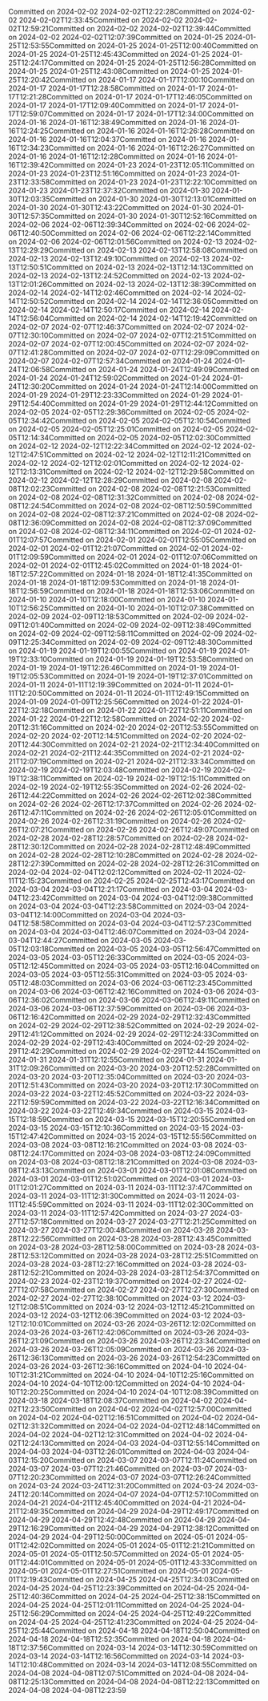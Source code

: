 Committed on 2024-02-02 2024-02-02T12:22:28Committed on 2024-02-02 2024-02-02T12:33:45Committed on 2024-02-02 2024-02-02T12:59:21Committed on 2024-02-02 2024-02-02T12:39:44Committed on 2024-02-02 2024-02-02T12:07:39Committed on 2024-01-25 2024-01-25T12:53:55Committed on 2024-01-25 2024-01-25T12:00:40Committed on 2024-01-25 2024-01-25T12:45:43Committed on 2024-01-25 2024-01-25T12:24:17Committed on 2024-01-25 2024-01-25T12:56:28Committed on 2024-01-25 2024-01-25T12:43:08Committed on 2024-01-25 2024-01-25T12:20:42Committed on 2024-01-17 2024-01-17T12:00:10Committed on 2024-01-17 2024-01-17T12:28:58Committed on 2024-01-17 2024-01-17T12:21:28Committed on 2024-01-17 2024-01-17T12:46:05Committed on 2024-01-17 2024-01-17T12:09:40Committed on 2024-01-17 2024-01-17T12:59:07Committed on 2024-01-17 2024-01-17T12:34:00Committed on 2024-01-16 2024-01-16T12:38:49Committed on 2024-01-16 2024-01-16T12:24:25Committed on 2024-01-16 2024-01-16T12:26:28Committed on 2024-01-16 2024-01-16T12:04:37Committed on 2024-01-16 2024-01-16T12:34:23Committed on 2024-01-16 2024-01-16T12:26:27Committed on 2024-01-16 2024-01-16T12:12:28Committed on 2024-01-16 2024-01-16T12:39:42Committed on 2024-01-23 2024-01-23T12:05:11Committed on 2024-01-23 2024-01-23T12:51:16Committed on 2024-01-23 2024-01-23T12:33:58Committed on 2024-01-23 2024-01-23T12:22:10Committed on 2024-01-23 2024-01-23T12:37:32Committed on 2024-01-30 2024-01-30T12:03:35Committed on 2024-01-30 2024-01-30T12:13:01Committed on 2024-01-30 2024-01-30T12:43:22Committed on 2024-01-30 2024-01-30T12:57:35Committed on 2024-01-30 2024-01-30T12:52:16Committed on 2024-02-06 2024-02-06T12:39:34Committed on 2024-02-06 2024-02-06T12:40:50Committed on 2024-02-06 2024-02-06T12:22:14Committed on 2024-02-06 2024-02-06T12:01:56Committed on 2024-02-13 2024-02-13T12:29:29Committed on 2024-02-13 2024-02-13T12:58:08Committed on 2024-02-13 2024-02-13T12:49:10Committed on 2024-02-13 2024-02-13T12:50:51Committed on 2024-02-13 2024-02-13T12:14:13Committed on 2024-02-13 2024-02-13T12:24:52Committed on 2024-02-13 2024-02-13T12:01:26Committed on 2024-02-13 2024-02-13T12:38:39Committed on 2024-02-14 2024-02-14T12:02:46Committed on 2024-02-14 2024-02-14T12:50:52Committed on 2024-02-14 2024-02-14T12:36:05Committed on 2024-02-14 2024-02-14T12:50:17Committed on 2024-02-14 2024-02-14T12:56:04Committed on 2024-02-14 2024-02-14T12:19:42Committed on 2024-02-07 2024-02-07T12:46:37Committed on 2024-02-07 2024-02-07T12:30:10Committed on 2024-02-07 2024-02-07T12:21:51Committed on 2024-02-07 2024-02-07T12:00:45Committed on 2024-02-07 2024-02-07T12:41:28Committed on 2024-02-07 2024-02-07T12:29:09Committed on 2024-02-07 2024-02-07T12:57:34Committed on 2024-01-24 2024-01-24T12:06:58Committed on 2024-01-24 2024-01-24T12:49:09Committed on 2024-01-24 2024-01-24T12:59:02Committed on 2024-01-24 2024-01-24T12:30:20Committed on 2024-01-24 2024-01-24T12:14:00Committed on 2024-01-29 2024-01-29T12:23:33Committed on 2024-01-29 2024-01-29T12:54:40Committed on 2024-01-29 2024-01-29T12:44:12Committed on 2024-02-05 2024-02-05T12:29:36Committed on 2024-02-05 2024-02-05T12:34:42Committed on 2024-02-05 2024-02-05T12:10:54Committed on 2024-02-05 2024-02-05T12:25:01Committed on 2024-02-05 2024-02-05T12:14:34Committed on 2024-02-05 2024-02-05T12:02:30Committed on 2024-02-12 2024-02-12T12:22:34Committed on 2024-02-12 2024-02-12T12:47:51Committed on 2024-02-12 2024-02-12T12:11:21Committed on 2024-02-12 2024-02-12T12:02:01Committed on 2024-02-12 2024-02-12T12:13:31Committed on 2024-02-12 2024-02-12T12:29:58Committed on 2024-02-12 2024-02-12T12:28:29Committed on 2024-02-08 2024-02-08T12:02:23Committed on 2024-02-08 2024-02-08T12:21:53Committed on 2024-02-08 2024-02-08T12:31:32Committed on 2024-02-08 2024-02-08T12:24:54Committed on 2024-02-08 2024-02-08T12:50:59Committed on 2024-02-08 2024-02-08T12:37:21Committed on 2024-02-08 2024-02-08T12:36:09Committed on 2024-02-08 2024-02-08T12:37:09Committed on 2024-02-08 2024-02-08T12:34:11Committed on 2024-02-01 2024-02-01T12:07:57Committed on 2024-02-01 2024-02-01T12:55:05Committed on 2024-02-01 2024-02-01T12:21:07Committed on 2024-02-01 2024-02-01T12:09:59Committed on 2024-02-01 2024-02-01T12:07:06Committed on 2024-02-01 2024-02-01T12:45:02Committed on 2024-01-18 2024-01-18T12:57:22Committed on 2024-01-18 2024-01-18T12:41:35Committed on 2024-01-18 2024-01-18T12:09:53Committed on 2024-01-18 2024-01-18T12:56:59Committed on 2024-01-18 2024-01-18T12:53:06Committed on 2024-01-10 2024-01-10T12:18:00Committed on 2024-01-10 2024-01-10T12:56:25Committed on 2024-01-10 2024-01-10T12:07:38Committed on 2024-02-09 2024-02-09T12:18:53Committed on 2024-02-09 2024-02-09T12:01:40Committed on 2024-02-09 2024-02-09T12:38:49Committed on 2024-02-09 2024-02-09T12:58:11Committed on 2024-02-09 2024-02-09T12:25:34Committed on 2024-02-09 2024-02-09T12:48:30Committed on 2024-01-19 2024-01-19T12:00:55Committed on 2024-01-19 2024-01-19T12:33:10Committed on 2024-01-19 2024-01-19T12:53:58Committed on 2024-01-19 2024-01-19T12:26:46Committed on 2024-01-19 2024-01-19T12:05:53Committed on 2024-01-19 2024-01-19T12:37:01Committed on 2024-01-11 2024-01-11T12:19:39Committed on 2024-01-11 2024-01-11T12:20:50Committed on 2024-01-11 2024-01-11T12:49:15Committed on 2024-01-09 2024-01-09T12:25:56Committed on 2024-01-22 2024-01-22T12:32:18Committed on 2024-01-22 2024-01-22T12:51:11Committed on 2024-01-22 2024-01-22T12:12:58Committed on 2024-02-20 2024-02-20T12:31:16Committed on 2024-02-20 2024-02-20T12:53:55Committed on 2024-02-20 2024-02-20T12:14:51Committed on 2024-02-20 2024-02-20T12:44:30Committed on 2024-02-21 2024-02-21T12:34:40Committed on 2024-02-21 2024-02-21T12:44:35Committed on 2024-02-21 2024-02-21T12:07:19Committed on 2024-02-21 2024-02-21T12:33:34Committed on 2024-02-19 2024-02-19T12:03:48Committed on 2024-02-19 2024-02-19T12:38:11Committed on 2024-02-19 2024-02-19T12:15:11Committed on 2024-02-19 2024-02-19T12:55:35Committed on 2024-02-26 2024-02-26T12:44:22Committed on 2024-02-26 2024-02-26T12:02:38Committed on 2024-02-26 2024-02-26T12:17:37Committed on 2024-02-26 2024-02-26T12:47:11Committed on 2024-02-26 2024-02-26T12:05:01Committed on 2024-02-26 2024-02-26T12:31:19Committed on 2024-02-26 2024-02-26T12:07:21Committed on 2024-02-26 2024-02-26T12:49:07Committed on 2024-02-28 2024-02-28T12:28:57Committed on 2024-02-28 2024-02-28T12:30:12Committed on 2024-02-28 2024-02-28T12:48:49Committed on 2024-02-28 2024-02-28T12:10:28Committed on 2024-02-28 2024-02-28T12:27:39Committed on 2024-02-28 2024-02-28T12:26:31Committed on 2024-02-04 2024-02-04T12:02:12Committed on 2024-02-11 2024-02-11T12:15:23Committed on 2024-02-25 2024-02-25T12:43:17Committed on 2024-03-04 2024-03-04T12:21:17Committed on 2024-03-04 2024-03-04T12:23:42Committed on 2024-03-04 2024-03-04T12:09:38Committed on 2024-03-04 2024-03-04T12:23:58Committed on 2024-03-04 2024-03-04T12:14:00Committed on 2024-03-04 2024-03-04T12:58:58Committed on 2024-03-04 2024-03-04T12:57:23Committed on 2024-03-04 2024-03-04T12:46:07Committed on 2024-03-04 2024-03-04T12:44:27Committed on 2024-03-05 2024-03-05T12:03:18Committed on 2024-03-05 2024-03-05T12:56:47Committed on 2024-03-05 2024-03-05T12:26:33Committed on 2024-03-05 2024-03-05T12:12:45Committed on 2024-03-05 2024-03-05T12:16:04Committed on 2024-03-05 2024-03-05T12:55:31Committed on 2024-03-05 2024-03-05T12:48:03Committed on 2024-03-06 2024-03-06T12:23:45Committed on 2024-03-06 2024-03-06T12:42:16Committed on 2024-03-06 2024-03-06T12:36:02Committed on 2024-03-06 2024-03-06T12:49:11Committed on 2024-03-06 2024-03-06T12:37:59Committed on 2024-03-06 2024-03-06T12:16:42Committed on 2024-02-29 2024-02-29T12:32:43Committed on 2024-02-29 2024-02-29T12:38:52Committed on 2024-02-29 2024-02-29T12:41:12Committed on 2024-02-29 2024-02-29T12:24:33Committed on 2024-02-29 2024-02-29T12:43:40Committed on 2024-02-29 2024-02-29T12:42:29Committed on 2024-02-29 2024-02-29T12:44:15Committed on 2024-01-31 2024-01-31T12:12:55Committed on 2024-01-31 2024-01-31T12:09:26Committed on 2024-03-20 2024-03-20T12:52:28Committed on 2024-03-20 2024-03-20T12:35:04Committed on 2024-03-20 2024-03-20T12:51:43Committed on 2024-03-20 2024-03-20T12:17:30Committed on 2024-03-22 2024-03-22T12:45:52Committed on 2024-03-22 2024-03-22T12:59:59Committed on 2024-03-22 2024-03-22T12:16:34Committed on 2024-03-22 2024-03-22T12:49:34Committed on 2024-03-15 2024-03-15T12:18:59Committed on 2024-03-15 2024-03-15T12:20:55Committed on 2024-03-15 2024-03-15T12:10:36Committed on 2024-03-15 2024-03-15T12:47:42Committed on 2024-03-15 2024-03-15T12:55:56Committed on 2024-03-08 2024-03-08T12:16:21Committed on 2024-03-08 2024-03-08T12:24:17Committed on 2024-03-08 2024-03-08T12:24:09Committed on 2024-03-08 2024-03-08T12:18:21Committed on 2024-03-08 2024-03-08T12:43:13Committed on 2024-03-01 2024-03-01T12:01:08Committed on 2024-03-01 2024-03-01T12:51:02Committed on 2024-03-01 2024-03-01T12:01:27Committed on 2024-03-11 2024-03-11T12:37:47Committed on 2024-03-11 2024-03-11T12:31:30Committed on 2024-03-11 2024-03-11T12:45:59Committed on 2024-03-11 2024-03-11T12:02:30Committed on 2024-03-11 2024-03-11T12:57:42Committed on 2024-03-27 2024-03-27T12:57:18Committed on 2024-03-27 2024-03-27T12:21:25Committed on 2024-03-27 2024-03-27T12:00:48Committed on 2024-03-28 2024-03-28T12:22:56Committed on 2024-03-28 2024-03-28T12:43:45Committed on 2024-03-28 2024-03-28T12:58:00Committed on 2024-03-28 2024-03-28T12:53:12Committed on 2024-03-28 2024-03-28T12:25:51Committed on 2024-03-28 2024-03-28T12:27:16Committed on 2024-03-28 2024-03-28T12:52:21Committed on 2024-03-28 2024-03-28T12:54:37Committed on 2024-02-23 2024-02-23T12:19:37Committed on 2024-02-27 2024-02-27T12:07:58Committed on 2024-02-27 2024-02-27T12:27:30Committed on 2024-02-27 2024-02-27T12:38:10Committed on 2024-03-12 2024-03-12T12:08:51Committed on 2024-03-12 2024-03-12T12:45:21Committed on 2024-03-12 2024-03-12T12:06:39Committed on 2024-03-12 2024-03-12T12:10:01Committed on 2024-03-26 2024-03-26T12:12:02Committed on 2024-03-26 2024-03-26T12:42:06Committed on 2024-03-26 2024-03-26T12:21:09Committed on 2024-03-26 2024-03-26T12:23:34Committed on 2024-03-26 2024-03-26T12:05:09Committed on 2024-03-26 2024-03-26T12:36:13Committed on 2024-03-26 2024-03-26T12:54:23Committed on 2024-03-26 2024-03-26T12:36:16Committed on 2024-04-10 2024-04-10T12:31:21Committed on 2024-04-10 2024-04-10T12:25:16Committed on 2024-04-10 2024-04-10T12:00:12Committed on 2024-04-10 2024-04-10T12:20:25Committed on 2024-04-10 2024-04-10T12:08:39Committed on 2024-03-18 2024-03-18T12:08:37Committed on 2024-04-02 2024-04-02T12:23:50Committed on 2024-04-02 2024-04-02T12:57:00Committed on 2024-04-02 2024-04-02T12:16:51Committed on 2024-04-02 2024-04-02T12:31:32Committed on 2024-04-02 2024-04-02T12:48:14Committed on 2024-04-02 2024-04-02T12:12:31Committed on 2024-04-02 2024-04-02T12:24:13Committed on 2024-04-03 2024-04-03T12:55:14Committed on 2024-04-03 2024-04-03T12:26:01Committed on 2024-04-03 2024-04-03T12:15:20Committed on 2024-03-07 2024-03-07T12:11:24Committed on 2024-03-07 2024-03-07T12:21:46Committed on 2024-03-07 2024-03-07T12:20:23Committed on 2024-03-07 2024-03-07T12:26:24Committed on 2024-03-24 2024-03-24T12:31:20Committed on 2024-03-24 2024-03-24T12:20:14Committed on 2024-04-07 2024-04-07T12:57:10Committed on 2024-04-21 2024-04-21T12:45:40Committed on 2024-04-21 2024-04-21T12:49:35Committed on 2024-04-29 2024-04-29T12:49:17Committed on 2024-04-29 2024-04-29T12:42:48Committed on 2024-04-29 2024-04-29T12:16:29Committed on 2024-04-29 2024-04-29T12:38:12Committed on 2024-04-29 2024-04-29T12:50:00Committed on 2024-05-01 2024-05-01T12:42:02Committed on 2024-05-01 2024-05-01T12:21:21Committed on 2024-05-01 2024-05-01T12:50:57Committed on 2024-05-01 2024-05-01T12:44:01Committed on 2024-05-01 2024-05-01T12:43:33Committed on 2024-05-01 2024-05-01T12:27:51Committed on 2024-05-01 2024-05-01T12:19:43Committed on 2024-04-25 2024-04-25T12:34:03Committed on 2024-04-25 2024-04-25T12:23:39Committed on 2024-04-25 2024-04-25T12:40:36Committed on 2024-04-25 2024-04-25T12:38:15Committed on 2024-04-25 2024-04-25T12:01:11Committed on 2024-04-25 2024-04-25T12:56:29Committed on 2024-04-25 2024-04-25T12:49:22Committed on 2024-04-25 2024-04-25T12:41:23Committed on 2024-04-25 2024-04-25T12:25:44Committed on 2024-04-18 2024-04-18T12:50:04Committed on 2024-04-18 2024-04-18T12:52:35Committed on 2024-04-18 2024-04-18T12:37:56Committed on 2024-03-14 2024-03-14T12:30:59Committed on 2024-03-14 2024-03-14T12:16:56Committed on 2024-03-14 2024-03-14T12:10:48Committed on 2024-03-14 2024-03-14T12:08:55Committed on 2024-04-08 2024-04-08T12:07:51Committed on 2024-04-08 2024-04-08T12:25:13Committed on 2024-04-08 2024-04-08T12:22:13Committed on 2024-04-08 2024-04-08T12:23:59